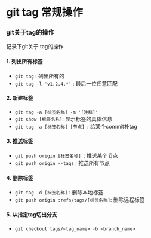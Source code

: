 # git tag 常规操作

### git关于tag的操作
记录下git关于 tag的操作

#### 1. 列出所有标签
- `git tag` : 列出所有的
- `git tag -l 'v1.2.4.*'` : 最后一位任意匹配

#### 2. 新建标签
- `git tag -a [标签名称] -m '[注释]'`
- `git show [标签名称]`: 显示标签的具体信息
- `git tag -a [标签名称] [节点] `: 给某个commit补tag

#### 3. 推送标签
- `git push origin [标签名称] `: 推送某个节点
- `git push origin --tags` : 推送所有节点

#### 4. 删除标签
- `git tag -d [标签名称]` : 删除本地标签
- `git push origin :refs/tags/[标签名称]`: 删除远程标签

#### 5. 从指定tag切出分支
- `git checkout tags/<tag_name> -b <branch_name>`
